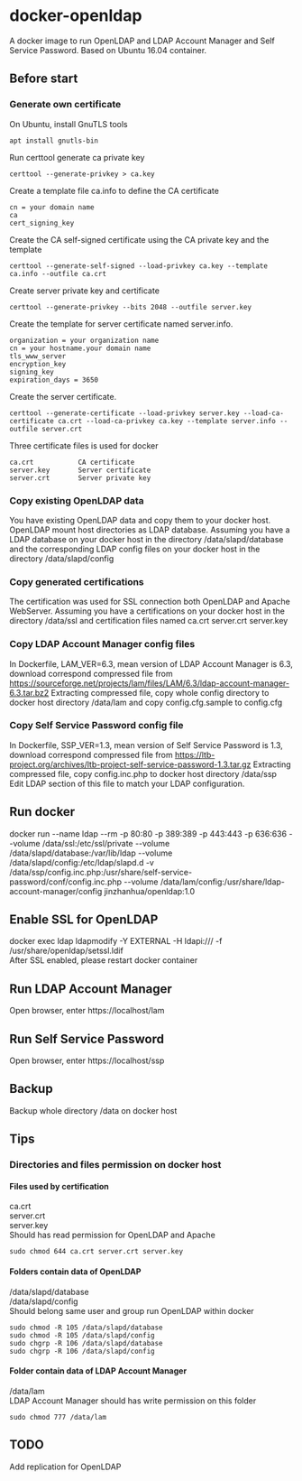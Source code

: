 # docker-openldap
A docker image to run OpenLDAP and LDAP Account Manager and Self Service Password.
Based on Ubuntu 16.04 container.

## Before start 
### Generate own certificate
On Ubuntu, install GnuTLS tools
<pre><code>apt install gnutls-bin</code></pre>
Run certtool generate ca private key
<pre><code>certtool --generate-privkey > ca.key</code></pre>
Create a template file ca.info to define the CA certificate<br>
<pre><code>cn = your domain name
ca
cert_signing_key</code></pre>
Create the CA self-signed certificate using the CA private key and the template
<pre><code>certtool --generate-self-signed --load-privkey ca.key --template ca.info --outfile ca.crt</code></pre>
Create server private key and certificate<br>
<pre><code>certtool --generate-privkey --bits 2048 --outfile server.key</code></pre>
Create the template for server certificate named server.info. 
<pre><code>organization = your organization name
cn = your hostname.your domain name
tls_www_server
encryption_key
signing_key
expiration_days = 3650</code></pre>
Create the server certificate.
<pre><code>certtool --generate-certificate --load-privkey server.key --load-ca-certificate ca.crt --load-ca-privkey ca.key --template server.info --outfile server.crt</code></pre>
Three certificate files is used for docker
<pre><code>ca.crt           CA certificate
server.key       Server certificate
server.crt       Server private key
</code></pre>
### Copy existing OpenLDAP data
You have existing OpenLDAP data and copy them to your docker host. OpenLDAP mount host directories as LDAP database. Assuming you have a LDAP database on your docker host in the directory /data/slapd/database and the corresponding LDAP config files on your docker host in the directory /data/slapd/config<br>
### Copy generated certifications
The certification was used for SSL connection both OpenLDAP and Apache WebServer. Assuming you have a certifications on your docker host in the directory /data/ssl and certification files named ca.crt server.crt server.key<br> 
### Copy LDAP Account Manager config files
In Dockerfile, LAM_VER=6.3, mean version of LDAP Account Manager is 6.3, download correspond compressed file from https://sourceforge.net/projects/lam/files/LAM/6.3/ldap-account-manager-6.3.tar.bz2
Extracting compressed file, copy whole config directory to docker host directory /data/lam 
and copy config.cfg.sample to config.cfg<br>
### Copy Self Service Password config file
In Dockerfile, SSP_VER=1.3, mean version of Self Service Password is 1.3, download correspond compressed file from https://ltb-project.org/archives/ltb-project-self-service-password-1.3.tar.gz
Extracting compressed file, copy config.inc.php to docker host directory /data/ssp<br>
Edit LDAP section of this file to match your LDAP configuration.

## Run docker
docker run --name ldap --rm -p 80:80 -p 389:389 -p 443:443 -p 636:636 --volume /data/ssl:/etc/ssl/private --volume /data/slapd/database:/var/lib/ldap --volume /data/slapd/config:/etc/ldap/slapd.d -v /data/ssp/config.inc.php:/usr/share/self-service-password/conf/config.inc.php --volume /data/lam/config:/usr/share/ldap-account-manager/config jinzhanhua/openldap:1.0

## Enable SSL for OpenLDAP
docker exec ldap ldapmodify -Y EXTERNAL -H ldapi:/// -f /usr/share/openldap/setssl.ldif<br>After SSL enabled, please restart docker container

## Run LDAP Account Manager
Open browser, enter https://localhost/lam 

## Run Self Service Password
Open browser, enter https://localhost/ssp

## Backup
Backup whole directory /data on docker host
## Tips
### Directories and files permission on docker host
#### Files used by certification
ca.crt<br>
server.crt<br>
server.key<br>
Should has read permission for OpenLDAP and Apache<br>
<pre><code>sudo chmod 644 ca.crt server.crt server.key</code></pre>
#### Folders contain data of OpenLDAP
/data/slapd/database<br>
/data/slapd/config<br>
Should belong same user and group run OpenLDAP within docker<br>
<pre><code>sudo chmod -R 105 /data/slapd/database
sudo chmod -R 105 /data/slapd/config
sudo chgrp -R 106 /data/slapd/database
sudo chgrp -R 106 /data/slapd/config</code></pre>
#### Folder contain data of LDAP Account Manager
/data/lam<br>
LDAP Account Manager should has write permission on this folder<br>
<pre><code>sudo chmod 777 /data/lam</code></pre> 
## TODO
Add replication for OpenLDAP
